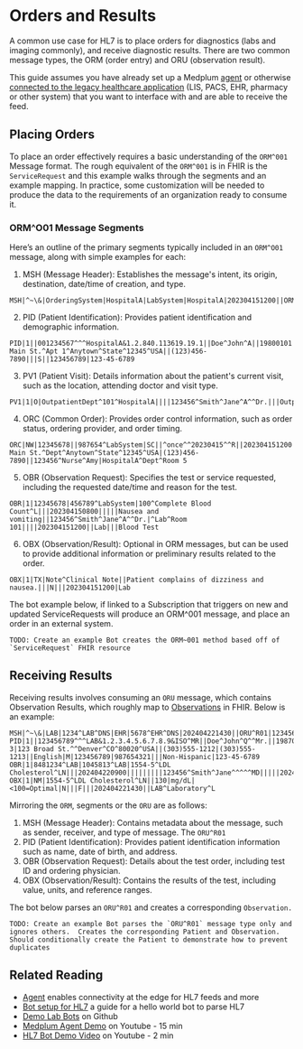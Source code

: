 # Orders and Results

A common use case for HL7 is to place orders for diagnostics (labs and imaging commonly), and receive diagnostic results.  There are two common message types, the ORM (order entry) and ORU (observation result).  

This guide assumes you have already set up a Medplum [agent](/docs/agent) or otherwise [connected to the legacy healthcare application](/docs/integration/hl7-interfacing/#connecting-to-legacy-systems) (LIS, PACS, EHR, pharmacy or other system) that you want to interface with and are able to receive the feed.

## Placing Orders

To place an order effectively requires a basic understanding of the `ORM^001` Message format.  The rough equivalent of the `ORM^001` is in FHIR is the `ServiceRequest` and this example walks through the segments and an example mapping.  In practice, some customization will be needed to produce the data to the requirements of an organization ready to consume it.

### ORM^O01 Message Segments

Here’s an outline of the primary segments typically included in an `ORM^O01` message, along with simple examples for each:

1. MSH (Message Header): Establishes the message's intent, its origin, destination, date/time of creation, and type.

```
MSH|^~\&|OrderingSystem|HospitalA|LabSystem|HospitalA|202304151200||ORM^O01|1234|P|2.3
```

2. PID (Patient Identification): Provides patient identification and demographic information.

```
PID|1||001234567^^^HospitalA&1.2.840.113619.19.1||Doe^John^A||19800101|M|||123 Main St.^Apt 1^Anytown^State^12345^USA||(123)456-7890|||S||123456789|123-45-6789
```

3. PV1 (Patient Visit): Details information about the patient's current visit, such as the location, attending doctor and visit type.

```
PV1|1|O|OutpatientDept^101^HospitalA||||123456^Smith^Jane^A^^Dr.|||Outpatient||Col|123456789|Medicare|||||||||||||||||202304150800|202304151200
```

4. ORC (Common Order): Provides order control information, such as order status, ordering provider, and order timing.

```
ORC|NW|12345678||987654^LabSystem|SC||^once^^20230415^^R||202304151200|Smith^John|123 Main St.^Dept^Anytown^State^12345^USA|(123)456-7890||123456^Nurse^Amy|HospitalA^Dept^Room 5
```

5. OBR (Observation Request): Specifies the test or service requested, including the requested date/time and reason for the test.

```
OBR|1|12345678|456789^LabSystem|100^Complete Blood Count^L|||202304150800|||||Nausea and vomiting||123456^Smith^Jane^A^^Dr.|^Lab^Room 101||||202304151200||Lab|||Blood Test
```

6. OBX (Observation/Result): Optional in ORM messages, but can be used to provide additional information or preliminary results related to the order.
```
OBX|1|TX|Note^Clinical Note||Patient complains of dizziness and nausea.|||N|||202304151200|Lab
```

The bot example below, if linked to a Subscription that triggers on new and updated ServiceRequests will produce an ORM^001 message, and place an order in an external system.

```
TODO: Create an example Bot creates the ORM~001 method based off of `ServiceRequest` FHIR resource
```

## Receiving Results

Receiving results involves consuming an `ORU` message, which contains Observation Results, which roughly map to [Observations](/docs/api/fhir/resources/observation) in FHIR.  Below is an example: 

```
MSH|^~\&|LAB|1234^LAB^DNS|EHR|5678^EHR^DNS|202404221430||ORU^R01|123456|P|2.5.1
PID|1||123456789^^^LAB&1.2.3.4.5.6.7.8.9&ISO^MR||Doe^John^Q^^Mr.||19870507|M||2106-3|123 Broad St.^^Denver^CO^80020^USA||(303)555-1212|(303)555-1213||English|M|123456789|987654321|||Non-Hispanic|123-45-6789
OBR|1|8481234^LAB|1045813^LAB|1554-5^LDL Cholesterol^LN|||202404220900|||||||||123456^Smith^Jane^^^^^MD|||||202404221200|||F||||||LDL||202404221400|Serum
OBX|1|NM|1554-5^LDL Cholesterol^LN||130|mg/dL|<100=Optimal|N|||F|||202404221430||LAB^Laboratory^L
```

Mirroring the `ORM`, segments or the `ORU` are as follows:

1. MSH (Message Header): Contains metadata about the message, such as sender, receiver, and type of message.  The `ORU^R01`
2. PID (Patient Identification): Provides patient identification information such as name, date of birth, and address.
3. OBR (Observation Request): Details about the test order, including test ID and ordering physician.
4. OBX (Observation/Result): Contains the results of the test, including value, units, and reference ranges.

The bot below parses an `ORU^R01` and creates a corresponding `Observation.`

```
TODO: Create an example Bot parses the `ORU^R01` message type only and ignores others.  Creates the corresponding Patient and Observation.  Should conditionally create the Patient to demonstrate how to prevent duplicates
```


## Related Reading

- [Agent](/docs/agent) enables connectivity at the edge for HL7 feeds and more
- [Bot setup for HL7](/docs/bots/hl7-into-fhir) a guide for a hello world bot to parse HL7
- [Demo Lab Bots](https://github.com/medplum/medplum/tree/main/examples/medplum-demo-bots/src/lab-integration) on Github
- [Medplum Agent Demo](https://youtu.be/MmE3Dn939B4) on Youtube - 15 min
- [HL7 Bot Demo Video](https://youtu.be/q0SXeb_8H2Q) on Youtube - 2 min

